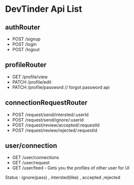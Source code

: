 # DevTinder Api List

## authRouter
- POST /signup
- POST /login
- POST /logout

## profileRouter
- GET /profile/view
- PATCH /profile/edit
- PATCH /profile/password // forgot password api

## connectionRequestRouter
- POST /request/send/intersted/:userId
- POST /request/send/ignore/:userId
- POST /request/review/accepted/:requestId
- POST /request/review/rejected/:requestId

## user/connection
- GET /user/connections
- GET /user/request
- GET /user/feed - Gets you the profiles of other user for UI


Status : ignore(pass) , intersted(like) , accepted ,rejected 
